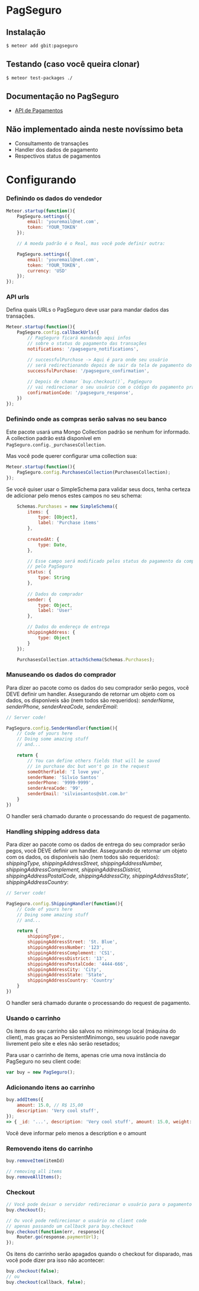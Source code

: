 PagSeguro
=========

## Instalação
```sh 
$ meteor add gbit:pagseguro
```
## Testando (caso você queira clonar)
```sh 
$ meteor test-packages ./
```

## Documentação no PagSeguro
- [API de Pagamentos](https://pagseguro.uol.com.br/v3/guia-de-integracao/api-de-pagamentos.html)

## Não implementado ainda neste novíssimo beta
- Consultamento de transações
- Handler dos dados de pagamento
- Respectivos status de pagamentos

# Configurando
### Definindo os dados do vendedor
```js
Meteor.startup(function(){
	PagSeguro.settings({
		email: 'youremail@net.com', 
		token: 'YOUR_TOKEN'
	});

	// A moeda padrão é o Real, mas você pode definir outra: 

	PagSeguro.settings({
		email: 'youremail@net.com',
		token: 'YOUR_TOKEN',
		currency: 'USD'
	});
});
```

### API urls
Defina quais URLs o PagSeguro deve usar para mandar dados das transações.
```js
Meteor.startup(function(){
	PagSeguro.config.callbackUrls({
		// PagSeguro ficará mandando aqui infos
		// sobre o status do pagamento das transações
		notifications: '/pagseguro_notifications',

		// successfulPurchase -> Aqui é para onde seu usuário
		// será redirectionando depois de sair da tela de pagamento do PagSeguro
		successfulPurchase: '/pagseguro_confirmation',
		
		// Depois de chamar `buy.checkout()`, PagSeguro
		// vai redirecionar o seu usuário com o código do pagamento pra cá
		confirmationCode: '/pagseguro_response',
	})
});
```
### Definindo onde as compras serão salvas no seu banco

Este pacote usará uma Mongo Collection padrão se nenhum for informado.
A collection padrão está disponível em `PagSeguro.config._purchasesCollection`.

Mas você pode querer configurar uma collection sua:
```js
Meteor.startup(function(){
	PagSeguro.config.PurchasesCollection(PurchasesCollection);
});
```
Se você quiser usar o SimpleSchema para validar seus docs, tenha certeza de adicionar pelo menos estes campos no seu schema:
```js
	Schemas.Purchases = new SimpleSchema({
		items: {
			type: [Object],
			label: 'Purchase items'
		},
		
		createdAt: {
			type: Date,
		},

		// Esse campo será modificado pelos status do pagamento da compra notificados
		// pelo PagSeguro
		status: {
			type: String
		},
		
		// Dados do comprador 
		sender: {
			type: Object,
			label: 'User'
		},

		// Dados do endereço de entrega
		shippingAddress: {
			type: Object
		}
	});

	PurchasesCollection.attachSchema(Schemas.Purchases);
```
### Manuseando os dados do comprador
Para dizer ao pacote como os dados do seu comprador serão pegos, você DEVE definir um handler.
Assegurando de retornar um objeto com os dados, os disponíveis são (nem todos são requeridos):
*senderName, senderPhone, senderAreaCode, senderEmail*:

```js
// Server code!

PagSeguro.config.SenderHandler(function(){
	// Code of yours here
	// Doing some amazing stuff
	// and...

	return {
		// You can define others fields that will be saved
		// in purchase doc but won't go in the request
		someOtherField: 'I love you',
		senderName: 'Silvio Santos' 
		senderPhone: '9999-9999', 
		senderAreaCode: '99', 
		senderEmail: 'silviosantos@sbt.com.br'	
	}
})
```
O handler será chamado durante o processando do request de pagamento.

### Handling shipping address data
Para dizer ao pacote como os dados de entrega do seu comprador serão pegos, você DEVE definir um handler.
Assegurando de retornar um objeto com os dados, os disponíveis são (nem todos são requeridos):
*shippingType, shippingAddressStreet, shippingAddressNumber, 
shippingAddressComplement, shippingAddressDistrict, shippingAddressPostalCode, 
shippingAddressCity, shippingAddressState', shippingAddressCountry*:

```js
// Server code!

PagSeguro.config.ShippingHandler(function(){
	// Code of yours here
	// Doing some amazing stuff
	// and...

	return {
		shippingType:, 
		shippingAddressStreet: 'St. Blue', 
		shippingAddressNumber: '123', 
		shippingAddressComplement: 'CS1', 
		shippingAddressDistrict: '13', 
		shippingAddressPostalCode: '4444-666', 
		shippingAddressCity: 'City', 
		shippingAddressState: 'State', 
		shippingAddressCountry: 'Country'	
	}
})
```
O handler será chamado durante o processando do request de pagamento.

### Usando o carrinho
Os items do seu carrinho são salvos no minimongo local (máquina do client), mas graças ao PersistentMinimongo, seu usuário pode navegar livrement pelo site e eles não serão 
resetados;

Para usar o carrinho de items, apenas crie uma nova instância do PagSeguro no seu client code: 
```js
var buy = new PagSeguro(); 
```

### Adicionando itens ao carrinho
```js
buy.addItems({
	amount: 15.0, // R$ 15,00
	description: 'Very cool stuff',
});
=> { _id: '...', description: 'Very cool stuff', amount: 15.0, weight: 0,  }
```
Você deve informar pelo menos a description e o amount

### Removendo itens do carrinho
```js
buy.removeItem(itemId)

// removing all items
buy.removeAllItems();
```

### Checkout
```js
// Você pode deixar o servidor redirecionar o usuário para o pagamento 
buy.checkout();

// Ou você pode redirecionar o usuário no client code
// apenas passando um callback para buy.checkout
buy.checkout(function(err, response){
	Router.go(response.paymentUrl);	
});
```
Os itens do carrinho serão apagados quando o checkout for disparado, mas você pode dizer pra isso não acontecer:
```js
buy.checkout(false);
// ou
buy.checkout(callback, false);
```